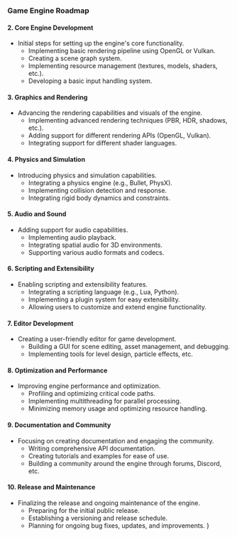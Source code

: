 ### Game Engine Roadmap

#### 2. Core Engine Development
- Initial steps for setting up the engine's core functionality.
  - Implementing basic rendering pipeline using OpenGL or Vulkan.
  - Creating a scene graph system.
  - Implementing resource management (textures, models, shaders, etc.).
  - Developing a basic input handling system.

#### 3. Graphics and Rendering
- Advancing the rendering capabilities and visuals of the engine.
  - Implementing advanced rendering techniques (PBR, HDR, shadows, etc.).
  - Adding support for different rendering APIs (OpenGL, Vulkan).
  - Integrating support for different shader languages.

#### 4. Physics and Simulation
- Introducing physics and simulation capabilities.
  - Integrating a physics engine (e.g., Bullet, PhysX).
  - Implementing collision detection and response.
  - Integrating rigid body dynamics and constraints.

#### 5. Audio and Sound
- Adding support for audio capabilities.
  - Implementing audio playback.
  - Integrating spatial audio for 3D environments.
  - Supporting various audio formats and codecs.

#### 6. Scripting and Extensibility
- Enabling scripting and extensibility features.
  - Integrating a scripting language (e.g., Lua, Python).
  - Implementing a plugin system for easy extensibility.
  - Allowing users to customize and extend engine functionality.

#### 7. Editor Development
- Creating a user-friendly editor for game development.
  - Building a GUI for scene editing, asset management, and debugging.
  - Implementing tools for level design, particle effects, etc.

#### 8. Optimization and Performance
- Improving engine performance and optimization.
  - Profiling and optimizing critical code paths.
  - Implementing multithreading for parallel processing.
  - Minimizing memory usage and optimizing resource handling.

#### 9. Documentation and Community
- Focusing on creating documentation and engaging the community.
  - Writing comprehensive API documentation.
  - Creating tutorials and examples for ease of use.
  - Building a community around the engine through forums, Discord, etc.

#### 10. Release and Maintenance
- Finalizing the release and ongoing maintenance of the engine.
  - Preparing for the initial public release.
  - Establishing a versioning and release schedule.
  - Planning for ongoing bug fixes, updates, and improvements.
}
